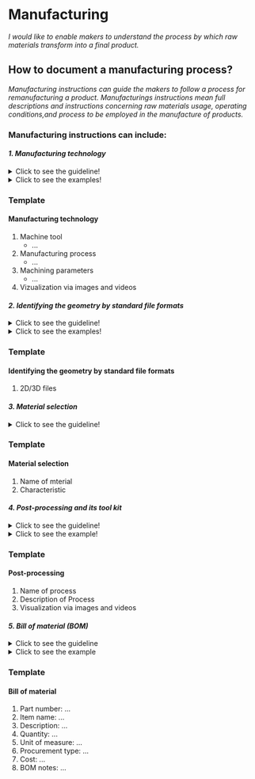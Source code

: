 # **Manufacturing**

*I would like to enable makers to understand the process by which raw materials transform into a final product.*

## **How to document a manufacturing process?**


*Manufacturing instructions can guide the makers to follow a process for remanufacturing a product. Manufacturings instructions mean full descriptions and instructions concerning raw materials usage, operating conditions,and process to be employed in the manufacture of products.*


 ### **Manufacturing instructions can include:** 
 
 #### *1. Manufacturing technology*
  <details>
  <summary>Click to see the guideline!</summary>
 
  - **Definition:** *It means all the machinery, equipment and processes that are used to manufacture products.*


 ```
 What should include the documentation of manufacturing technology?
 
 1. Machine tool is a machine for handling or machining metal or other rigid materials, usually by
     - Turning tools
     - Milling tools
     - Grinding tools
     - Cutting tools
     - Drilling tools
     - Boring tools
     - etc. 
 2. Manufacturing process   
     - 3D printing stereo lithography
     - Wire cutting
     - Burning machining technology 
       - Laser cutting
       - Plasma cutting
     - Computerized machining technology 
       - CNC machinig 
     - Machining process technology
       - Milling
       - Drilling
       - Grinding
     - etc.
  3. Machining parameters are all those parameters that are inherent to any machining operation and should have a suitable finite value to smooth and efficient removal of materials.
     - Cutting speed
     - Feed rate (mm/sec)
     - Cutting force
     - Depth of cut
     - Etc.
     
 How to visualize the manufacturing technology? 
 
  1. Images 
  2. Videos  
 ```
 </details>
 
 <details>
  <summary>Click to see the examples!</summary>
 
   #### *Example 1:* [JPL Open Source Rover](https://github.com/nasa-jpl/open-source-rover/tree/master/mechanical/body_assembly#3-machiningfabrication)
   
   #### *Example 2:* [SatNOGS Rotator v3](https://wiki.satnogs.org/SatNOGS_Rotator_v3#Build_Sequence) 
  </details>
  
  ### Template
 
  #### Manufacturing technology
  1. Machine tool
     * ...
  2. Manufacturing process
     * ...
  3. Machining parameters
     * ...
  4. Vizualization via images and videos
 
#### *2. Identifying the geometry by standard file formats*
<details>
  <summary>Click to see the guideline!</summary>
 
  - **Definition:** *Standard file formats support some of the manufacturing processes and the surface geometry of a design without the possibility of modification.*

```
What does include the documentation of standard file formats for the manufacturing process?
 
  1. CAD files in an interchange format such as STL that is suitable for 3D priniting 
  2. Nominal geometry and its allowable variation by using symbolic language on 2D drawings like SVG, JPEG and PDF format that is suitable for laser cutting
  3. Manufacturing export formats such as G-code, STEP-NC is suitable for CNC machining
  4. Circuit board design formats such as Gerber RS-274X, excellon that is suitable for vector photoplotters 2D mechanical NC machines
  ``` 
</details>

<details>
  <summary>Click to see the examples!</summary>
 
#### *Example 1:* [Automated Tea Infuser, Standard file (STL format)](https://wikifactory.com/+fablabbratislava/automated-tea-infuser/contributions/3f2c490)

#### *Example 2:* [SatNOGS Rotator v3](https://wiki.satnogs.org/SatNOGS_Rotator_v3#Specifications), [2D drawing file](https://wiki.satnogs.org/File:C1001.png)
</details>

### Template
     
 #### Identifying the geometry by standard file formats
  1. 2D/3D files  

#### *3. Material selection*
<details>
  <summary>Click to see the guideline!</summary>
 
 - **Definition:** *Material selection is a step in the process of designing and manufacturing any physical object. The main goal of material selection is to use the critical requirements of each part to define the performance requirement of the material.*

```
What does comprise the documentation of material selection?

 1. Identifying the type of material
    - Metal
    - Plastic
    - Composite
    - Ceramic
    - etc.
2. Identifying the characteristics of the material for manufacturing (refer to structural model) 
```
</details>

### Template

 #### Material selection
  1. Name of mterial
  2. Characteristic

#### *4. Post-processing and its tool kit*
 <details>
  <summary>Click to see the guideline!</summary>
 
 - **Definition:** *To achieve the right properties such as surface quality, geometrical accuracy and mechanical properties, the post processing is essential.* 
 
   ```
   What does contain the documentaion of post-processing?
   
   1. The name of post-processes and their sequence including 
      - Sanding after 3D printing
      - Cold welding
      - Gap filling
      - Blasting
      - Polishing
      - Priming and painting
      - Heat treatments
      - Etc.

    How to visualize the post-processing?
    
    1. Images 
    2. Videos  
   ```
 </details>
 
 <details>
  <summary>Click to see the example!</summary> 
 
 #### *Example: [Post processing for FDM printed parts](https://www.3dhubs.com/knowledge-base/post-processing-fdm-printed-parts/#introduction)*
 </details>
 
 ### Template
 
 #### Post-processing     
  1. Name of process
  2. Description of Process
  3. Visualization via images and videos
 
#### *5. Bill of material (BOM)*
<details>
  <summary>Click to see the guideline</summary>
 
 - **Definition:** *A bill of materials (BOM) is a comprehensive list of parts, items, and other materials required to create a product, as well as instructions required for gathering and using the required materials.*

```
What does consist the bill of material?

   1. Part number
   2. Item name
   3. Description
   4. Quantity
   5. Unit of measure
   6. Procurement type
   7. Cost
   8. BOM notes
   ```
</details>

<details>
  <summary>Click to see the example</summary>
 
 #### *Example: [JPL Open Source Rover](https://github.com/nasa-jpl/open-source-rover/tree/master/bill_of_materials)*
</details>

### Template

 #### Bill of material
 
  1. Part number: ...
  2. Item name: ...
  3. Description: ...
  4. Quantity: ...
  5. Unit of measure: ...
  6. Procurement type: ...
  7. Cost: ...
  8. BOM notes: ...

